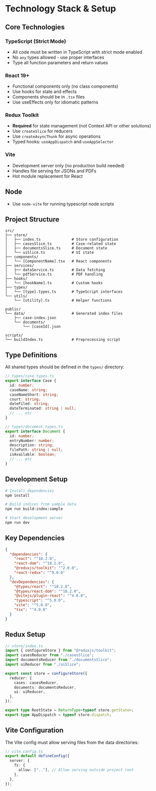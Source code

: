 # Technology Stack & Setup

## Core Technologies

### TypeScript (Strict Mode)

- All code must be written in TypeScript with strict mode enabled
- No `any` types allowed - use proper interfaces
- Type all function parameters and return values

### React 19+

- Functional components only (no class components)
- Use hooks for state and effects
- Components should be in `.tsx` files
- Use useEffects only for idiomatic patterns

### Redux Toolkit

- **Required** for state management (not Context API or other solutions)
- Use `createSlice` for reducers
- Use `createAsyncThunk` for async operations
- Typed hooks: `useAppDispatch` and `useAppSelector`

### Vite

- Development server only (no production build needed)
- Handles file serving for JSONs and PDFs
- Hot module replacement for React

## Node

- Use `node-vite` for running typescript node scripts

## Project Structure

```
src/
├── store/
│   ├── index.ts              # Store configuration
│   ├── casesSlice.ts         # Case-related state
│   ├── documentsSlice.ts     # Document state
│   └── uiSlice.ts            # UI state
├── components/
│   └── [ComponentName].tsx   # React components
├── services/
│   ├── dataService.ts        # Data fetching
│   └── pdfService.ts         # PDF handling
├── hooks/
│   └── [hookName].ts         # Custom hooks
├── types/
│   └── [type].types.ts       # TypeScript interfaces
└── utils/
    └── [utility].ts          # Helper functions

public/
└── data/                     # Generated index files
    ├── case-index.json
    └── documents/
        └── [caseId].json

scripts/
└── buildIndex.ts             # Preprocessing script
```

## Type Definitions

All shared types should be defined in the `types/` directory:

```typescript
// types/case.types.ts
export interface Case {
  id: number;
  caseName: string;
  caseNameShort: string;
  court: string;
  dateFiled: string;
  dateTerminated: string | null;
  // ... etc
}

// types/document.types.ts
export interface Document {
  id: number;
  entryNumber: number;
  description: string;
  filePath: string | null;
  isAvailable: boolean;
  // ... etc
}
```

## Development Setup

```bash
# Install dependencies
npm install

# Build indices from sample data
npm run build:index:sample

# Start development server
npm run dev
```

## Key Dependencies

```json
{
  "dependencies": {
    "react": "^18.2.0",
    "react-dom": "^18.2.0",
    "@reduxjs/toolkit": "^2.0.0",
    "react-redux": "^9.0.0"
  },
  "devDependencies": {
    "@types/react": "^18.2.0",
    "@types/react-dom": "^18.2.0",
    "@vitejs/plugin-react": "^4.0.0",
    "typescript": "^5.0.0",
    "vite": "^5.0.0",
    "tsx": "^4.0.0"
  }
}
```

## Redux Setup

```typescript
// store/index.ts
import { configureStore } from "@reduxjs/toolkit";
import casesReducer from "./casesSlice";
import documentsReducer from "./documentsSlice";
import uiReducer from "./uiSlice";

export const store = configureStore({
  reducer: {
    cases: casesReducer,
    documents: documentsReducer,
    ui: uiReducer,
  },
});

export type RootState = ReturnType<typeof store.getState>;
export type AppDispatch = typeof store.dispatch;
```

## Vite Configuration

The Vite config must allow serving files from the data directories:

```typescript
// vite.config.ts
export default defineConfig({
  server: {
    fs: {
      allow: [".."], // Allow serving outside project root
    },
  },
});
```

